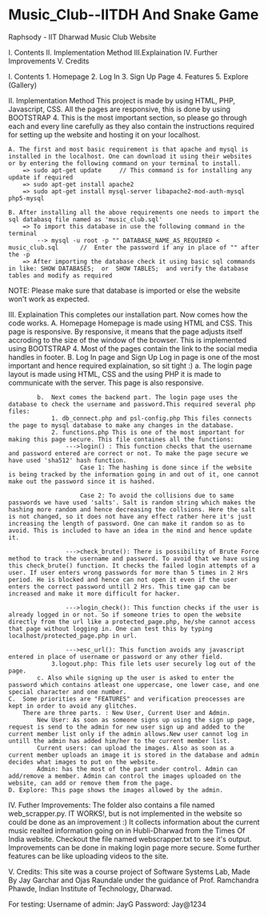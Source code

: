 # Music_Club--IITDH And Snake Game
Raphsody - IIT Dharwad Music Club Website

I.	Contents
II.	Implementation Method
III.Explaination
IV.	Further Improvements
V.	Credits


I.	Contents
	1. Homepage
	2. Log In
	3. Sign Up Page
	4. Features
	5. Explore (Gallery)

II.	Implementation Method
	This project is made by using HTML, PHP, Javascript, CSS. All the pages are responsive, this is done by using BOOTSTRAP 4.
	This is the most important section, so please go through each and every line carefully as they also contain the instructions required for setting up the website and hosting it on your localhost.

	A. The first and most basic requirement is that apache and mysql is installed in the localhost. One can download it using their websites or by entering the following command on your terminal to install.
		=> sudo apt-get update     // This command is for installing any update if required
		=> sudo apt-get install apache2
		=> sudo apt-get install mysql-server libapache2-mod-auth-mysql php5-mysql
	
	B. After installing all the above requirements one needs to import the sql databasq file named as 'music_club.sql'
		=> To import this database in use the following command in the terminal
			--> mysql -u root -p "" DATABASE_NAME_AS_REQUIRED < music_club.sql		//	Enter the password if any in place of "" after the -p
		=> After importing the database check it using basic sql commands in like: SHOW DATABASES;  or  SHOW TABLES;  and verify the database tables and modify as required

NOTE: Please make sure that database is imported or else the website won't work as expected.

III. Explaination
	This completes our installation part. Now comes how the code works.
	A. Homepage
		Homepage is made using HTML and CSS. This page is responsive. By responsive, it means that the page adjusts itself accroding to the size of the window of the browser. This is implemented using BOOTSTRAP 4. Most of the pages contain the link to the social media handles in footer.
	B. Log In page and Sign Up
		Log in page is one of the most important and hence required explaination, so sit tight :)
			a.	The login page layout is made using HTML, CSS and the using PHP it is made to communicate with the server. This page is also responsive.

			b.	Next comes the backend part. The login page uses the database to check the username and password.This required several php files:
				1. db_connect.php and psl-config.php This files connects the page to mysql database to make any changes in the database.
				2. functions.php This is one of the most important for making this page secure. This file containes all the functions:
					--->login() : This function checks that the username and password entered are correct or not. To make the page secure we have used 'sha512' hash function. 
						Case 1:	The hashing is done since if the website is being tracked by the information going in and out of it, one cannot make out the password since it is hashed.
						
						Case 2: To avoid the collisions due to same passwords we have used 'salts'. Salt is random string which makes the hashing more random and hence decreasing the collsions. Here the salt is not changed, so it does not have any effect rather here it's just increasing the length of password. One can make it random so as to avoid. This is included to have an idea in the mind and hence update it.

					--->check_brute(): There is possibility of Brute Force method to track the username and password. To avoid that we have using this check_brute() function. It checks the failed login attempts of a user. If user enters wrong passwords for more than 5 times in 2 Hrs period. He is blocked and hence can not open it even if the user enters the correct password untill 2 Hrs. This time gap can be increased and make it more difficult for hacker.

					--->login_check(): This function checks if the user is already logged in or not. So if someone tries to open the website directly from the url like a protected_page.php, he/she cannot access that page without logging in. One can test this by typing localhost/protected_page.php in url.

					--->esc_url(): This function avoids any javascript entered in place of username or password or any other field.
				3.logout.php: This file lets user securely log out of the page.
			c. Also while signing up the user is asked to enter the password which contains atleast one uppercase, one lower case, and one special character and one number.
	C.	Some priorities are "FEATURES" and verification preocesses are kept in order to avoid any glitches. 
		There are three parts. : New User, Current User and Admin.
			New User: As soon as someone signs up using the sign up page, request is send to the admin for new user sign up and added to the current member list only if the admin allows.New user cannot log in untill the admin has added him/her to the current member list.
			Current users: can upload the images. Also as soon as a current member uploads an image it is stored in the database and admin decides what images to put on the website.
			Admin: has the most of the part under control. Admin can add/remove a member. Admin can control the images uploaded on the website, can add or remove them from the page.
	D. Explore: This page shows the images allowed by the admin.

IV.	Futher Improvements:
	The folder also contains a file named web_scrapper.py. IT WORKS!, but is not implemented in the website so could be done as an improvement :)
	It collects information about the current music realted information going on in Hubli-Dharwad from the Times Of India website. Checkout the file named webscrapper.txt to see it's output.
	Improvements can be done in making login page more secure. Some further features can be like uploading videos to the site.

V. Credits:
	This site was a course project of Software Systems Lab, Made By Jay Garchar and Ojas Raundale under the guidance of Prof. Ramchandra Phawde, Indian Institute of Technology, Dharwad.

For testing:
	Username of admin: JayG
	Password: Jay@1234
